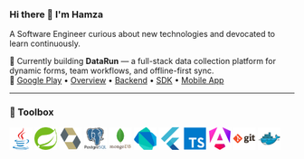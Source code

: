 ### Hi there 👋 I'm Hamza
A Software Engineer curious about new technologies and devocated to learn continuously.

🚀 Currently building **DataRun** — a full-stack data collection platform for dynamic forms, team workflows, and offline-first sync.  
🔗 [Google Play](https://play.google.com/store/apps/details?id=org.datarun.app&hl=en) • [Overview](https://github.com/DataRun-ye) • [Backend](https://github.com/DataRun-ye/data-run-api) • [SDK](https://github.com/Hamza-ye/drun-sdk-reactive) • [Mobile App](https://github.com/DataRun-ye/data-run-mobile)

---

### 🧰 Toolbox

<img src="https://github.com/devicons/devicon/blob/master/icons/java/java-original.svg" alt="Java" width="40"/> <img src="https://github.com/devicons/devicon/blob/master/icons/spring/spring-original.svg" alt="Spring Boot" width="40"/> <img src="https://github.com/devicons/devicon/blob/master/icons/hibernate/hibernate-original.svg" alt="Hibernate" width="40"/> <img src="https://github.com/devicons/devicon/blob/master/icons/postgresql/postgresql-original-wordmark.svg" alt="PostgreSQL" width="40"/> <img src="https://github.com/devicons/devicon/blob/master/icons/mongodb/mongodb-original-wordmark.svg" alt="MongoDB" width="40"/> <img src="https://github.com/devicons/devicon/blob/master/icons/dart/dart-original.svg" alt="Dart" width="40"/> <img src="https://github.com/devicons/devicon/blob/master/icons/flutter/flutter-original.svg" alt="Flutter" width="40"/> <img src="https://github.com/devicons/devicon/blob/master/icons/typescript/typescript-original.svg" alt="TypeScript" width="40"/> <img src="https://github.com/devicons/devicon/blob/master/icons/angular/angular-original.svg" alt="Angular" width="40"/> <img src="https://github.com/devicons/devicon/blob/master/icons/git/git-original-wordmark.svg" alt="Git" width="40"/> <img src="https://github.com/devicons/devicon/blob/master/icons/docker/docker-original.svg" alt="Docker" width="40"/>
